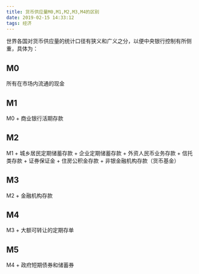 ```yaml
---
title: 货币供应量M0,M1,M2,M3,M4的区别
date: 2019-02-15 14:33:12
tags: 经济
---
```


世界各国对货币供应量的统计口径有狭义和广义之分，以便中央银行控制有所侧重，具体为：

## M0
所有在市场内流通的现金

## M1
M0 + 商业银行活期存款

## M2
M1 + 城乡居民定期储蓄存款 + 企业定期储蓄存款 + 外资人民币业务存款 + 信托类存款 + 证券保证金 + 住房公积金存款 + 非银金融机构存款（货币基金）

## M3
M2 + 金融机构存款

## M4
M3 + 大额可转让的定期存单

## M5
M4 + 政府短期债券和储蓄券
